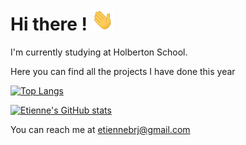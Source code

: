 # Hi there ! <img src="https://raw.githubusercontent.com/ABSphreak/ABSphreak/master/gifs/Hi.gif" width="35" height="35" />

I'm currently studying at Holberton School.

Here you can find all the projects I have done this year

[![Top Langs](https://github-readme-stats.vercel.app/api/top-langs/?username=EtienneBrJ)](https://github.com/EtienneBrJ/github-readme-stats)

[![Etienne's GitHub stats](https://github-readme-stats.vercel.app/api?username=EtienneBrJ)](https://github.com/EtienneBrJ/github-readme-stats)

You can reach me at etiennebrj@gmail.com

